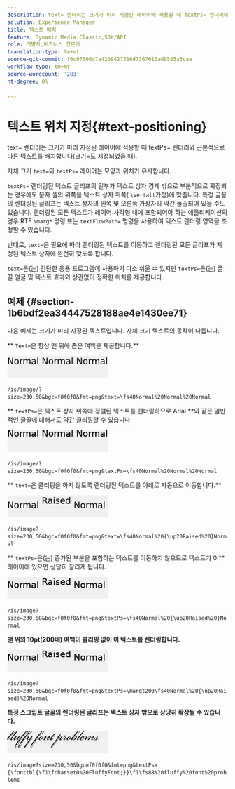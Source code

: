 ```yaml
---
description: text= 렌더러는 크기가 미리 지정된 레이어에 적용할 때 textPs= 렌더러와 근본적으로 다른 텍스트를 배치합니다(크기=도 지정되었을 때).
solution: Experience Manager
title: 텍스트 배치
feature: Dynamic Media Classic,SDK/API
role: 개발자,비즈니스 전문가
translation-type: tm+mt
source-git-commit: f6c97606d7a4209427316d7367013ad9585a5cae
workflow-type: tm+mt
source-wordcount: '283'
ht-degree: 0%

---
```



# 텍스트 위치 지정{#text-positioning}

text= 렌더러는 크기가 미리 지정된 레이어에 적용할 때 textPs= 렌더러와 근본적으로 다른 텍스트를 배치합니다(크기=도 지정되었을 때).

자체 크기 `text=`와 `textPs=` 레이어는 모양과 위치가 유사합니다.

`textPs=` 렌더링된 텍스트 글리프의 일부가 텍스트 상자 경계 밖으로 부분적으로 확장되는 경우에도 문자 셀의 위쪽을 텍스트 상자 위쪽( `\vertalt`가정)에 맞춥니다. 특정 글꼴의 렌더링된 글리프는 텍스트 상자의 왼쪽 및 오른쪽 가장자리 약간 돌출되어 있을 수도 있습니다. 렌더링된 모든 텍스트가 레이어 사각형 내에 포함되어야 하는 애플리케이션의 경우 RTF `\marg*` 명령 또는 `textFlowPath=` 명령을 사용하여 텍스트 렌더링 영역을 조정할 수 있습니다.

반대로, `text=`은 필요에 따라 렌더링된 텍스트를 이동하고 렌더링된 모든 글리프가 지정된 텍스트 상자에 완전히 맞도록 합니다.

`text=`은(는) 간단한 응용 프로그램에 사용하기 다소 쉬울 수 있지만 `textPs=`은(는) 글꼴 얼굴 및 텍스트 효과와 상관없이 정확한 위치를 제공합니다.

## 예제 {#section-1b6bdf2ea34447528188ae4e1430ee71}

다음 예제는 크기가 미리 지정된 텍스트입니다. 자체 크기 텍스트의 동작이 다릅니다.

** `Text=`은 항상 맨 위에 좁은 여백을 제공합니다.**

![](assets/tp01.png)

`/is/image/?size=230,50&bgc=f0f0f0&fmt=png&text=\fs40Normal%20Normal%20Normal`

** `textPs=`은 텍스트 상자 위쪽에 정렬된 텍스트를 렌더링하므로 Arial:**와 같은 일반적인 글꼴에 대해서도 약간 클리핑할 수 있습니다.

![](assets/tp02.png)

`/is/image/?size=230,50&bgc=f0f0f0&fmt=png&textPs=\fs40Normal%20Normal%20Normal`

** `text=`은 클리핑을 하지 않도록 렌더링된 텍스트를 아래로 자동으로 이동합니다.**

![](assets/tp03.png)

`/is/image?size=230,50&bgc=f0f0f0&fmt=png&text=\fs40Normal%20{\up20Raised%20}Normal`

** `textPs=`은(는) 증가된 부분을 포함하는 텍스트를 이동하지 않으므로 텍스트가 0:** 레이어에 있으면 상당히 잘리게 됩니다.

![](assets/tp04.png)

`/is/image?size=230,50&bgc=f0f0f0&fmt=png&textPs=\fs40Normal%20{\up20Raised%20}Normal`

**맨 위의 10pt(200배) 여백이 클리핑 없이 이 텍스트를 렌더링합니다.**

![](assets/tp05.png)

`/is/image?size=230,50&bgc=f0f0f0&fmt=png&textPs=\margt200\fs40Normal%20{\up20Raised}%20Normal`

**특정 스크립트 글꼴의 렌더링된 글리프는 텍스트 상자 밖으로 상당히 확장될 수 있습니다.**

![](assets/tp06.png)

`/is/image?size=230,50&bgc=f0f0f0&fmt=png&textPs={\fonttbl{\f1\fcharset0%20FluffyFont;}}\f1\fs88%20fluffy%20font%20problems`
